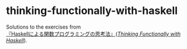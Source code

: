 # thinking-functionally-with-haskell

Solutions to the exercises from [『Haskellによる関数プログラミングの思考法』](http://asciidwango.jp/post/157185312025/haskell%E3%81%AB%E3%82%88%E3%82%8B%E9%96%A2%E6%95%B0%E3%83%97%E3%83%AD%E3%82%B0%E3%83%A9%E3%83%9F%E3%83%B3%E3%82%B0%E3%81%AE%E6%80%9D%E8%80%83%E6%B3%95)([*Thinking Functionally with Haskell*](http://www.cambridge.org/jp/academic/subjects/computer-science/programming-languages-and-applied-logic/thinking-functionally-haskell)).
